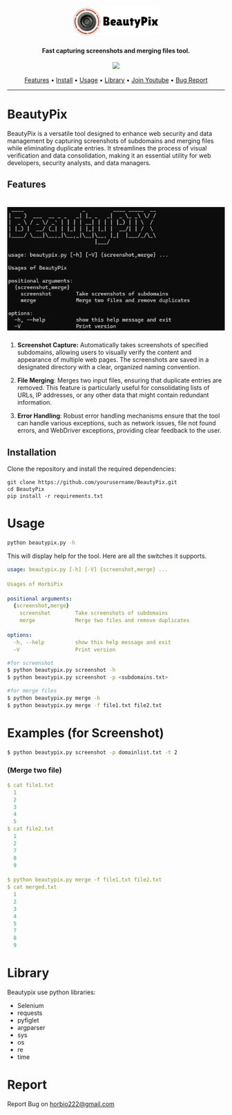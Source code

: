 <h1 align="center">
  <img src="static/Beautypix-logo.png" alt="Beautypix" width="200px">
  <br>
</h1>

<h4 align="center">Fast capturing screenshots and merging files tool.</h4>
<p align="center">
  <a href="https://www.youtube.com/channel/UCBiIg0P8onz7EZgXNhjpR4A" ><img src = "https://img.shields.io/badge/Join-Youtube-blue"></a>
</p>

<p align="center">
  <a href="#features">Features</a> •
  <a href="#installation">Install</a> •
  <a href="#Usage">Usage</a> •
  <a href="#Library ">Library</a> •
  <a href="https://www.youtube.com/channel/UCBiIg0P8onz7EZgXNhjpR4A">Join Youtube</a> •
  <a href="#Report">Bug Report </a> 
</p>

---




# BeautyPix
BeautyPix is a versatile tool designed to enhance web security and data management by capturing screenshots of subdomains and merging files while eliminating duplicate entries. It streamlines the process of visual verification and data consolidation, making it an essential utility for web developers, security analysts, and data managers.

## Features
<h1 align="left">
  <img src="static/Beautypix-run.png" alt="subfinder" width="700px"></a>
  <br>
</h1>

1. **Screenshot Capture:**
Automatically takes screenshots of specified subdomains, allowing users to visually verify the content and appearance of multiple web pages. The screenshots are saved in a designated directory with a clear, organized naming convention.

2. **File Merging**: 
Merges two input files, ensuring that duplicate entries are removed. This feature is particularly useful for consolidating lists of URLs, IP addresses, or any other data that might contain redundant information.

3. **Error Handling**: 
Robust error handling mechanisms ensure that the tool can handle various exceptions, such as network issues, file not found errors, and WebDriver exceptions, providing clear feedback to the user.

## Installation
Clone the repository and install the required dependencies:
```
git clone https://github.com/yourusername/BeautyPix.git
cd BeautyPix
pip install -r requirements.txt

```
# Usage
```sh
python beautypix.py -h

```

This will display help for the tool. Here are all the switches it supports.

```yaml
usage: beautypix.py [-h] [-V] {screenshot,merge} ...

Usages of HorbiPix

positional arguments:
  {screenshot,merge}
    screenshot        Take screenshots of subdomains
    merge             Merge two files and remove duplicates

options:
  -h, --help          show this help message and exit
  -V                  Print version
```

```sh
#for screenshot
$ python beautypix.py screenshot -h
$ python beautypix.py screenshot -p <subdomains.txt> 
```
```sh
#for merge files
$ python beautypix.py merge -h
$ python beautypix.py merge -f file1.txt file2.txt
```
# Examples (for Screenshot)
```sh
$ python beautypix.py screenshot -p domainlist.txt -t 2
```
### (Merge two file)
```yaml
$ cat file1.txt
  1
  2
  3
  4
  5
$ cat file2.txt
  1
  2
  7
  8
  9

$ python beautypix.py merge -f file1.txt file2.txt
$ cat merged.txt
  1
  2
  3
  4
  5
  7
  8
  9
```
# Library 
Beautypix use python libraries:
- Selenium
- requests
- pyfiglet
- argparser
- sys
- os
- re
- time

# Report
Report Bug on horbio222@gmail.com
